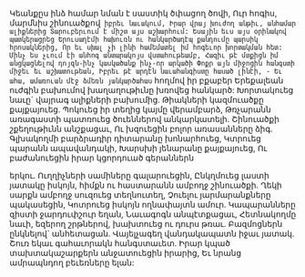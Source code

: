 
Կեանքըս ինձ համար նման է սաստիկ ծփացող
ծովի,
Ուր հոգիս, մարմնիս շինուածքով` իբրեւ
նաւակում,
Իրար վրայ խուժող անթիւ, անհամար ալիքներից
Տարուբերւում է միշտ այս աշխարհում:
Եսային եւս այս օրինակով պատկերացրեց
Երուսաղէմի հախուռն ու հանկարծադէպ
քանդումը պարսիկ հրոսակներից,
Որ եւ սխալ չի լինի համեմատել իմ հոգեւոր
խորտակման հետ:
Մինչ ես չւում էի անհոգ անտարակոյս
վստահութեամբ,
Հազիւ թէ մտքիցն իմ անցկացնելով դոյզն-ինչ
կասկածանք ինչ-որ արկածի
Փոքր այն միջոցին հանգստի միջեւ եւ
աշխատութեան,
Իբրեւ թէ արդէն նաւահանգիստը հասած լինէի, -
Եւ ահա, ամառուան մէջ ձմեռն յանկարծահաս`
հողմով իր բքաբեր
Երեքալեան ուժգին բախումով խաղաղութիւնը
խռովեց հանկարծ:
Խորտակուեց նաւը` վայրագ ալիքների բախումից.
Թիակների կազմուածքը քայքայուեց.
Պոկուեց իր տեղից կայմը վերամբարձ,
Թռչարանն առագաստի պատռուեց ծուեններով
անկարկատելի.
Շինուածքի շքեղութիւնն անշքացաւ,
Ու խզուեցին բոլոր առասանները ձիգ.
Գլխակողմի բարձրադիր դիտարանը
խոնարհուեց,
Կտրուեց պարանն ապավանդակի,
Խարսխի յենարանը քայքայուեց,
Ու բաժանուեցին իրար կցորդուած գերաններն


երկու.
Ուղղիչների սամիները գալարուեցին,
Ընկղմուեց լաստի յատակը իսկոյն, հիմքն ու
հաստարանն ամբողջ շինուածքի.
Ղեկի սարքն ամբողջ սուզուեց տեղնուտեղ,
Չուելու յարմարանքները պակասեցին,
Կոտրուեց իսկոյն ողնափայտն ամուր.
Կապարանները զիստի ջարդուփշուր եղան,
Նաւագոգն անպէտքացաւ,
Հետնակողմը նաւի, եզերող շրթներով, խախտուեց
ու դուրս թռաւ.
Բազմոցներն ընկնելով` անհետացան.
Վայելչագեղ վանդակապատն իջաւ յատակ.
Շուռ եկաւ գահաւորակն հանգստաւետ.
Իրար կպած տախտակաշարքերն անջատուեցին
իրարից,
Եւ նրանց ամրապնդող բեւեռները ելան:
